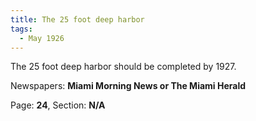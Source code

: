 ```yaml
---  
title: The 25 foot deep harbor  
tags:  
  - May 1926  
---  
```

  
The 25 foot deep harbor should be completed by 1927.  
  
Newspapers: **Miami Morning News or The Miami Herald**  
  
Page: **24**, Section: **N/A** 
